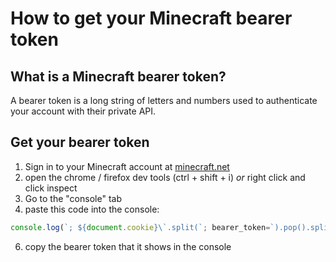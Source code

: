 # How to get your Minecraft bearer token

## What is a Minecraft bearer token?

A bearer token is a long string of letters and numbers used to authenticate your account with their private API.

## Get your bearer token

1. Sign in to your Minecraft account at [minecraft.net](https://minecraft.net)
2. open the chrome / firefox dev tools (ctrl + shift + i) _or_ right click and click inspect
3. Go to the "console" tab
4. paste this code into the console:
```js
console.log(`; ${document.cookie}\`.split(`; bearer_token=`).pop().split(';').shift())
```
6. copy the bearer token that it shows in the console
